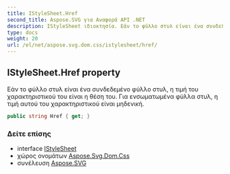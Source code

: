 ```yaml
---
title: IStyleSheet.Href
second_title: Aspose.SVG για Αναφορά API .NET
description: IStyleSheet ιδιοκτησία. Εάν το φύλλο στυλ είναι ένα συνδεδεμένο φύλλο στυλ η τιμή του χαρακτηριστικού του είναι η θέση του. Για ενσωματωμένα φύλλα στυλ η τιμή αυτού του χαρακτηριστικού είναι μηδενική.
type: docs
weight: 20
url: /el/net/aspose.svg.dom.css/istylesheet/href/
---
```

## IStyleSheet.Href property

Εάν το φύλλο στυλ είναι ένα συνδεδεμένο φύλλο στυλ, η τιμή του χαρακτηριστικού του είναι η θέση του. Για ενσωματωμένα φύλλα στυλ, η τιμή αυτού του χαρακτηριστικού είναι μηδενική.

```csharp
public string Href { get; }
```

### Δείτε επίσης

* interface [IStyleSheet](../)
* χώρος ονομάτων [Aspose.Svg.Dom.Css](../../istylesheet/)
* συνέλευση [Aspose.SVG](../../../)


